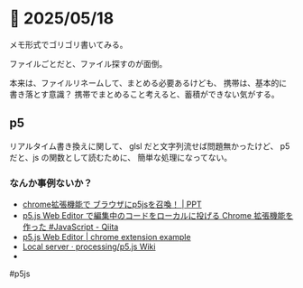 # 📝 2025/05/18

メモ形式でゴリゴリ書いてみる。

ファイルごとだと、ファイル探すのが面倒。

本来は、ファイルリネームして、まとめる必要あるけども、
携帯は、基本的に書き落とす意識？
携帯でまとめること考えると、蓄積ができない気がする。


## p5

リアルタイム書き換えに関して、
glsl だと文字列流せば問題無かったけど、
p5 だと、js の関数として読むために、
簡単な処理になってない。

### なんか事例ないか？

- [chrome拡張機能で ブラウザにp5jsを召喚！ | PPT](https://www.slideshare.net/slideshow/chrome-p5js/130248580)
- [p5.js Web Editor で編集中のコードをローカルに投げる Chrome 拡張機能を作った #JavaScript - Qiita](https://qiita.com/Snowman-s/items/cde7e47de371a2c6a246)
- [p5.js Web Editor | chrome extension example](https://editor.p5js.org/zahrak/sketches/Bkytyf9Cm)
- [Local server · processing/p5.js Wiki](https://github.com/processing/p5.js/wiki/Local-server/4cd8eecc49cafeb4066253b41f64ea8113d44e06)
- 



#p5js 

